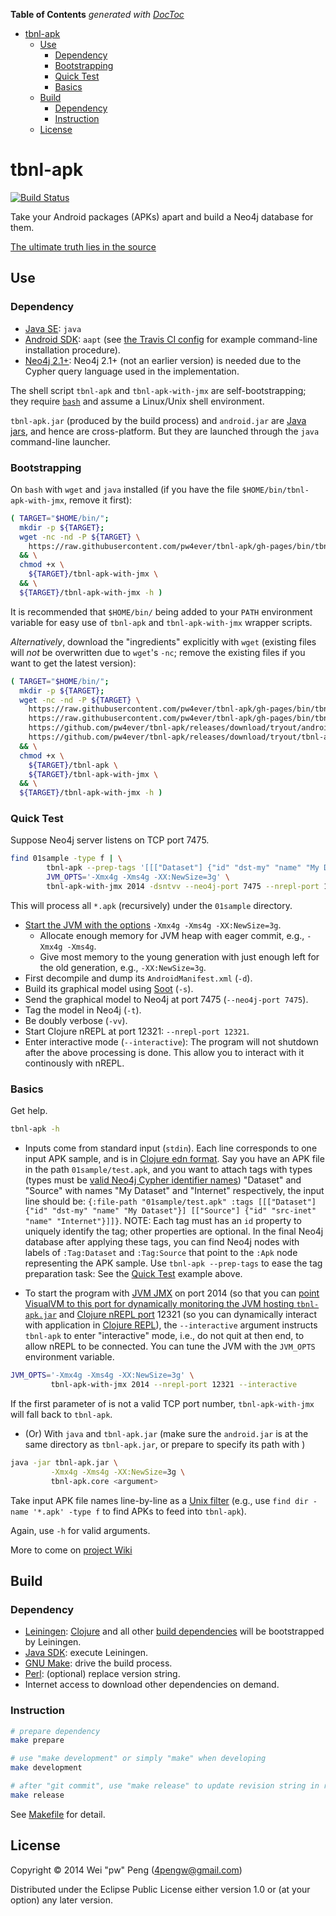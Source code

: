 <!-- START doctoc generated TOC please keep comment here to allow auto update -->
<!-- DON'T EDIT THIS SECTION, INSTEAD RE-RUN doctoc TO UPDATE -->
**Table of Contents**  *generated with [DocToc](http://doctoc.herokuapp.com/)*

- [tbnl-apk](#tbnl-apk)
  - [Use](#use)
    - [Dependency](#dependency)
    - [Bootstrapping](#bootstrapping)
    - [Quick Test](#quick-test)
    - [Basics](#basics)
  - [Build](#build)
    - [Dependency](#dependency-1)
    - [Instruction](#instruction)
  - [License](#license)

<!-- END doctoc generated TOC please keep comment here to allow auto update -->

# tbnl-apk 

[![Build Status](https://travis-ci.org/pw4ever/tbnl-apk.svg?branch=gh-pages)](https://travis-ci.org/pw4ever/tbnl-apk?branch=gh-pages)

Take your Android packages (APKs) apart and build a Neo4j database for them.

[The ultimate truth lies in the source](http://pw4ever.github.io/tbnl-apk/docs/uberdoc.html)

## Use

### Dependency

* [Java SE](http://www.oracle.com/technetwork/java/javase/downloads/index.html): `java`
* [Android SDK](https://developer.android.com/sdk/index.html): `aapt` (see [the Travis CI config](https://github.com/pw4ever/tbnl-apk/blob/gh-pages/.travis.yml#L21) for example command-line installation procedure).
* [Neo4j 2.1+](http://neo4j.com/): Neo4j 2.1+ (not an earlier version) is needed due to the Cypher query language used in the implementation.

The shell script `tbnl-apk` and `tbnl-apk-with-jmx` are self-bootstrapping; they require [`bash`](https://www.gnu.org/software/bash/) and assume a Linux/Unix shell environment.

`tbnl-apk.jar` (produced by the build process) and `android.jar` are [Java jars](https://en.wikipedia.org/wiki/JAR_%28file_format%29), and hence are cross-platform. But they are launched through the `java` command-line launcher.

### Bootstrapping

On `bash` with `wget` and `java` installed (if you have the file `$HOME/bin/tbnl-apk-with-jmx`, remove it first):

```sh
( TARGET="$HOME/bin/";
  mkdir -p ${TARGET};
  wget -nc -nd -P ${TARGET} \
    https://raw.githubusercontent.com/pw4ever/tbnl-apk/gh-pages/bin/tbnl-apk-with-jmx \
  && \
  chmod +x \
    ${TARGET}/tbnl-apk-with-jmx \
  && \
  ${TARGET}/tbnl-apk-with-jmx -h )
```

It is recommended that `$HOME/bin/` being added to your `PATH` environment variable for easy use of `tbnl-apk` and `tbnl-apk-with-jmx` wrapper scripts.

*Alternatively*, download the "ingredients" explicitly with `wget` (existing files will *not* be overwritten due to `wget`'s `-nc`; remove the existing files if you want to get the latest version):

```sh
( TARGET="$HOME/bin/";
  mkdir -p ${TARGET};
  wget -nc -nd -P ${TARGET} \
    https://raw.githubusercontent.com/pw4ever/tbnl-apk/gh-pages/bin/tbnl-apk \
    https://raw.githubusercontent.com/pw4ever/tbnl-apk/gh-pages/bin/tbnl-apk-with-jmx \
    https://github.com/pw4ever/tbnl-apk/releases/download/tryout/android.jar \
    https://github.com/pw4ever/tbnl-apk/releases/download/tryout/tbnl-apk.jar \
  && \
  chmod +x \
    ${TARGET}/tbnl-apk \
    ${TARGET}/tbnl-apk-with-jmx \
  && \
  ${TARGET}/tbnl-apk-with-jmx -h )
```

### Quick Test

Suppose Neo4j server listens on TCP port 7475.

```sh
find 01sample -type f | \
        tbnl-apk --prep-tags '[[["Dataset"] {"id" "dst-my" "name" "My Dataset"}]]' | \
        JVM_OPTS='-Xmx4g -Xms4g -XX:NewSize=3g' \
        tbnl-apk-with-jmx 2014 -dsntvv --neo4j-port 7475 --nrepl-port 12321 --interactive
```

This will process all `*.apk` (recursively) under the `01sample` directory.
* [Start the JVM with the options](https://docs.oracle.com/javase/8/docs/technotes/tools/unix/java.html#BGBCIEFC) `-Xmx4g -Xms4g -XX:NewSize=3g`. 
  - Allocate enough memory for JVM heap with eager commit, e.g., `-Xmx4g -Xms4g`.
  - Give most memory to the young generation with just enough left for the old generation, e.g., `-XX:NewSize=3g`.
* First decompile and dump its `AndroidManifest.xml` (`-d`).
* Build its graphical model using [Soot]() (`-s`).
* Send the graphical model to Neo4j at port 7475 (`--neo4j-port 7475`).
* Tag the model in Neo4j (`-t`).
* Be doubly verbose (`-vv`).
* Start Clojure nREPL at port 12321: `--nrepl-port 12321`.
* Enter interactive mode (`--interactive`): The program will not shutdown after the above processing is done. This allow you to interact with it continously with nREPL.

### Basics

Get help.

```sh
tbnl-apk -h
```

* Inputs come from standard input (`stdin`). Each line corresponds to one input APK sample, and is in [Clojure edn format](https://github.com/edn-format/edn). Say you have an APK file in the path `01sample/test.apk`, and you want to attach tags with types (types must be [valid Neo4j Cypher identifier names](http://neo4j.com/docs/stable/cypher-identifiers.html)) "Dataset" and "Source" with names "My Dataset" and "Internet" respectively, the input line should be: `{:file-path "01sample/test.apk" :tags [[["Dataset"] {"id" "dst-my" "name" "My Dataset"}] [["Source"] {"id" "src-inet" "name" "Internet"}]]}`. NOTE: Each tag must has an `id` property to uniquely identify the tag; other properties are optional. In the final Neo4j database after applying these tags, you can find Neo4j nodes with labels of `:Tag:Dataset` and `:Tag:Source` that point to the `:Apk` node representing the APK sample. Use `tbnl-apk --prep-tags` to ease the tag preparation task: See the [Quick Test](#quick-test) example above.

* To start the program with [JVM JMX](http://docs.oracle.com/javase/8/docs/technotes/guides/visualvm/jmx_connections.html) on port 2014 (so that you can [point VisualVM to this port for dynamically monitoring the JVM hosting `tbnl-apk.jar`](http://theholyjava.wordpress.com/2012/09/21/visualvm-monitoring-remote-jvm-over-ssh-jmx-or-not/) and [Clojure nREPL port](https://github.com/clojure/tools.nrepl) 12321 (so you can dynamically interact with application in [Clojure REPL](https://www.youtube.com/watch?v=fnn8JeKfzWY)), the `--interactive` argument instructs `tbnl-apk` to enter "interactive" mode, i.e., do not quit at then end, to allow nREPL to be connected. You can tune the JVM with the `JVM_OPTS` environment variable.

```sh
JVM_OPTS='-Xmx4g -Xms4g -XX:NewSize=3g' \
         tbnl-apk-with-jmx 2014 --nrepl-port 12321 --interactive
```

If the first parameter of is not a valid TCP port number, `tbnl-apk-with-jmx` will fall back to `tbnl-apk`.

* (Or) With `java` and `tbnl-apk.jar` (make sure the `android.jar` is at the same directory as `tbnl-apk.jar`, or prepare to specify its path with <argument>)
```sh
java -jar tbnl-apk.jar \
         -Xmx4g -Xms4g -XX:NewSize=3g \
         tbnl-apk.core <argument> 
```

Take input APK file names line-by-line as a [Unix filter](https://en.wikipedia.org/wiki/Filter_(software)#Unix) (e.g., use `find dir -name '*.apk' -type f` to find APKs to feed into `tbnl-apk`).

Again, use `-h` for valid arguments.

More to come on [project Wiki](https://github.com/pw4ever/tbnl-apk/wiki)


## Build

### Dependency

* [Leiningen](http://leiningen.org/): [Clojure](http://clojure.org/) and all other [build dependencies](https://github.com/pw4ever/tbnl-apk/blob/github/project.clj) will be bootstrapped by Leiningen.
* [Java SDK](http://www.oracle.com/technetwork/java/javase/downloads/): execute Leiningen.
* [GNU Make](https://www.gnu.org/software/make/): drive the build process.
* [Perl](http://www.perl.org/): (optional) replace version string.
* Internet access to download other dependencies on demand.

### Instruction

```sh
# prepare dependency
make prepare

# use "make development" or simply "make" when developing
make development

# after "git commit", use "make release" to update revision string in release
make release
```

See [Makefile](https://github.com/pw4ever/tbnl-apk/blob/gh-pages/Makefile) for detail.

## License

Copyright © 2014 Wei "pw" Peng (4pengw@gmail.com)

Distributed under the Eclipse Public License either version 1.0 or (at
your option) any later version.
